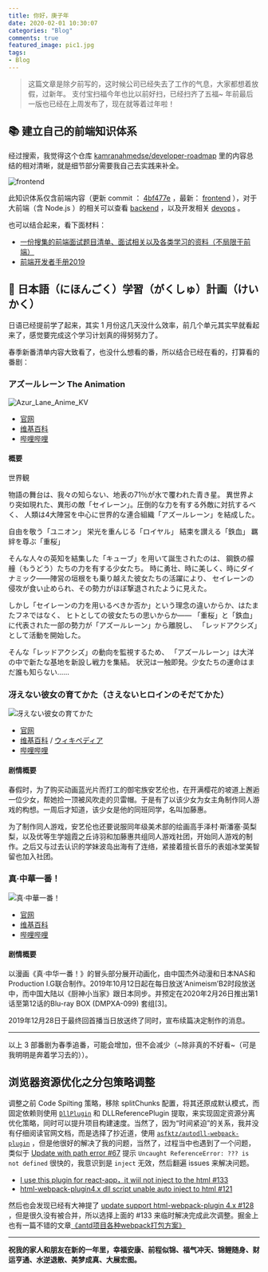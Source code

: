 ```yaml
---
title: 你好，庚子年
date: 2020-02-01 10:30:07
categories: "Blog"
comments: true
featured_image: pic1.jpg
tags:
- Blog
---
```


<!-- no node -->

<!-- more -->

> 这篇文章是除夕前写的，这时候公司已经失去了工作的气息，大家都想着放假，过新年。
> 支付宝扫福今年也比以前好扫，已经扫齐了五福~
> 年前最后一版也已经在上周发布了，现在就等着过年啦！

## :books: 建立自己的前端知识体系

经过搜索，我觉得这个仓库 [kamranahmedse/developer-roadmap](https://github.com/kamranahmedse/developer-roadmap) 里的内容总结的相对清晰，就是细节部分需要我自己去实践来补全。

![frontend](frontend.png)

此知识体系仅含前端内容（更新 commit ： [4bf477e](https://github.com/kamranahmedse/developer-roadmap/commit/4bf477e87dd2f4501dd5ca6ba808d8619e9c2cf1) ，最新： [frontend](https://github.com/kamranahmedse/developer-roadmap/blob/master/img/frontend.png) ），对于大前端（含 Node.js ）的相关可以查看 [backend](https://github.com/kamranahmedse/developer-roadmap/blob/master/img/backend.png) ，以及开发相关 [devops](https://github.com/kamranahmedse/developer-roadmap/blob/master/img/devops.png) 。

也可以结合起来，看下面材料：

- [一份搜集的前端面试题目清单、面试相关以及各类学习的资料（不局限于前端）](https://github.com/pwstrick/daily)
- [前端开发者手册2019](https://www.yuque.com/ysfe/ykx/fedhb)

## :notebook_with_decorative_cover: 日本語（にほんごく）学習（がくしゅ）計画（けいかく）

日语已经提前学了起来，其实 1 月份这几天没什么效率，前几个单元其实早就看起来了，感觉要完成这个学习计划真的得努努力了。

春季新番清单内容大致看了，也没什么想看的番，所以结合已经在看的，打算看的番剧：

### アズールレーン The Animation

![Azur_Lane_Anime_KV](Azur_Lane_Anime_KV.webp)

- [官网](https://azurlane-anime.jp/)
- [维基百科](https://zh.wikipedia.org/wiki/%E7%A2%A7%E8%97%8D%E8%88%AA%E7%B7%9A)
- [哔哩哔哩](https://www.bilibili.com/bangumi/media/md28222522)

#### 概要

世界観

物語の舞台は、我々の知らない、地表の71％が水で覆われた青き星。
異世界より突如現れた、異形の敵「セイレーン」。圧倒的な力を有する外敵に対抗するべく、
人類は4大陣営を中心に世界的な連合組織「アズールレーン」を結成した。

自由を敬う「ユニオン」
栄光を重んじる「ロイヤル」
結束を讃える「鉄血」
羈絆を尊ぶ「重桜」

そんな人々の英知を結集した「キューブ」を用いて誕生されたのは、
鋼鉄の艨艟（もうどう）たちの力を有する少女たち。
時に勇壮、時に美しく、時にダイナミック――陣営の垣根をも乗り越えた彼女たちの活躍により、
セイレーンの侵攻が食い止められ、その勢力がほぼ撃退されたように見えた。

しかし「セイレーンの力を用いるべきか否か」という理念の違いからか、はたまたフネではなく、
ヒトとしての彼女たちの思いからか――
「重桜」と「鉄血」に代表された一部の勢力が「アズールレーン」から離脱し、
「レッドアクシズ」として活動を開始した。

そんな「レッドアクシズ」の動向を監視するため、
「アズールレーン」は大洋の中で新たな基地を新設し戦力を集結。
状況は一触即発。少女たちの運命はまだ誰も知らない……

### 冴えない彼女の育てかた（さえないヒロインのそだてかた）

![冴えない彼女の育てかた](冴えない彼女の育てかた.png)

- [官网](https://www.saenai.tv)
- [维基百科](https://zh.wikipedia.org/wiki/%E4%B8%8D%E8%B5%B7%E7%9C%BC%E5%A5%B3%E4%B8%BB%E8%A7%92%E5%9F%B9%E8%82%B2%E6%B3%95) / [ウィキペディア](https://ja.wikipedia.org/wiki/%E5%86%B4%E3%81%88%E3%81%AA%E3%81%84%E5%BD%BC%E5%A5%B3%E3%81%AE%E8%82%B2%E3%81%A6%E3%81%8B%E3%81%9F)
- [哔哩哔哩](https://www.bilibili.com/bangumi/media/md1512)

#### 剧情概要

春假时，为了购买动画蓝光片而打工的御宅族安艺伦也，在开满樱花的坡道上邂逅一位少女，帮她捡一顶被风吹走的贝雷帽。于是有了以该少女为女主角制作同人游戏的构想。一周后才知道，该少女是他的同班同学，名叫加藤惠。

为了制作同人游戏，安艺伦也还要说服同年级美术部的绘画高手泽村·斯潘塞·英梨梨，以及优等生学姐霞之丘诗羽和加藤惠共组同人游戏社团，开始同人游戏的制作。之后又与过去认识的学妹波岛出海有了连络，紧接着擅长音乐的表姐冰堂美智留也加入社团。

### 真·中華一番！

![真·中華一番！](真·中華一番！.jpg)

- [官网](http://cookingmaster-anime.jp)
- [维基百科](https://zh.wikipedia.org/wiki/%E4%B8%AD%E8%8F%AF%E4%B8%80%E7%95%AA%EF%BC%81)
- [哔哩哔哩](https://www.bilibili.com/bangumi/media/md28222742)

#### 剧情概要

以漫画《真·中华一番！》的冒头部分展开动画化，由中国杰外动漫和日本NAS和Production I.G联合制作。2019年10月12日起在每日放送‘Animeism’B2时段放送中，而中国大陆以《厨神小当家》跟日本同步。并预定在2020年2月26日推出第1话至第12话的Blu-ray BOX (DMPXA-099) 套组[3]。

2019年12月28日于最终回首播当日放送终了同时，宣布续篇决定制作的消息。

---

以上 3 部番剧为春季追番，可能会增加，但不会减少（~除非真的不好看~（可是我明明是奔着学习去的））。

## 浏览器资源优化之分包策略调整

调整之前 Code Spilting 策略，移除 splitChunks 配置，将其还原成默认模式，而固定依赖则使用 [`DllPlugin`](https://webpack.docschina.org/plugins/dll-plugin/) 和 DLLReferencePlugin 提取，来实现固定资源分离优化策略，同时可以提升项目构建速度。当然了，因为“时间紧迫”的关系，我并没有仔细阅读官网文档，而是选择了抄近道，使用 [`asfktz/autodll-webpack-plugin`](https://github.com/asfktz/autodll-webpack-plugin) ，但是他很好的解决了我的问题，当然了，过程当中也遇到了一个问题，类似于 [Update with path error #67](https://github.com/asfktz/autodll-webpack-plugin/issues/67) 提示 `Uncaught ReferenceError: ??? is not defined` 很快的，我意识到是 `inject` 无效，然后翻遍 issues 来解决问题。

- [I use this plugin for react-app，it wiil not inject to the html #133](https://github.com/asfktz/autodll-webpack-plugin/issues/133)
- [html-webpack-plugin4.x dll script unable auto inject to html #121](https://github.com/asfktz/autodll-webpack-plugin/issues/121)

然后也会发现已经有大神提了 [update support html-webpack-plugin 4.x #128](https://github.com/asfktz/autodll-webpack-plugin/pull/128) ，但是很久没有被合并，所以选择上面的 #133 来临时解决完成此次调整。掘金上也有一篇不错的文章[《antd项目各种webpack打包方案》](https://juejin.im/post/5a5850b0f265da3e36413136)

---

**祝我的家人和朋友在新的一年里，幸福安康、前程似锦、福气冲天、锦鲤随身、财运亨通、水逆退散、美梦成真、大展宏图。**
